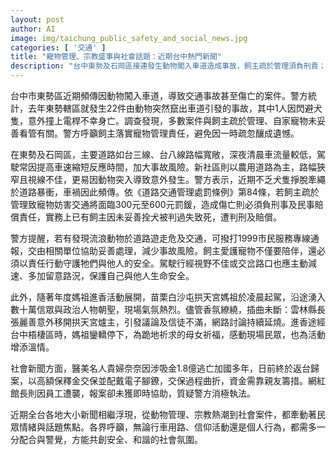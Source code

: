 ```yaml
---
layout: post
author: AI
image: img/taichung_public_safety_and_social_news.jpg
categories: [ '交通' ]
title: "寵物管理、宗教盛事與社會話題：近期台中熱門新聞"
description: "台中東勢及石岡區接連發生動物闖入車道造成事故，飼主疏於管理須負刑責；年度白沙屯媽祖進香氣氛熱烈，卻有信徒爭議與溫馨祈福插曲；另有醫美名人返台歸案、網紅報案警察消極等社會案件，引發民眾廣泛討論。動物管理、信仰活動與社會安全議題，持續牽動社會情緒與討論焦點。"
---
```

台中市東勢區近期頻傳因動物闖入車道，導致交通事故甚至傷亡的案件。警方統計，去年東勢轄區就發生22件由動物突然竄出車道引發的事故，其中1人因閃避犬隻，意外撞上電桿不幸身亡。調查發現，多數案件與飼主疏於管理、自家寵物未妥善看管有關。警方呼籲飼主落實寵物管理責任，避免因一時疏忽釀成遺憾。

在東勢及石岡區，主要道路如台三線、台八線路幅寬敞，深夜清晨車流量較低，駕駛常因提高車速縮短反應時間，加大事故風險。新社區則以農用道路為主，路幅狹窄且視線不佳，更易因動物突入導致意外發生。警方表示，近期不乏犬隻掙脫牽繩於道路暴衝，車禍因此頻傳。依《道路交通管理處罰條例》第84條，若飼主疏於管理致寵物妨害交通將面臨300元至600元罰鍰，造成傷亡則必須負刑事及民事賠償責任，實務上已有飼主因未妥善拴犬被判過失致死，遭判刑及賠償。

警方提醒，若有發現流浪動物於道路遊走危及交通，可撥打1999市民服務專線通報，交由相關單位協助妥善處理，減少事故風險。飼主愛護寵物不僅要陪伴，還必須以責任行動守護牠們與他人的安全。駕駛行經視野不佳或交岔路口也應主動減速、多加留意路況，保護自己與他人生命安全。

此外，隨著年度媽祖進香活動展開，苗栗白沙屯拱天宮媽祖於凌晨起駕，沿途湧入數十萬信眾與政治人物朝聖，現場氣氛熱烈。儘管香氛繚繞，插曲未斷：雲林縣長張麗善意外移開拱天宮爐主，引發議論及信徒不滿，網路討論持續延燒。進香途經台中梧棲區時，媽祖鑾轎停下，為跪地祈求的母女祈福，感動現場民眾，也為活動增添溫情。

社會新聞方面，醫美名人貴婦奈奈因涉吸金1.8億逃亡加國多年，日前終於返台歸案，以高額保釋金交保並配戴電子腳鐐，交保過程曲折，資金需靠親友籌措。網紅館長則因員工遭襲，報案卻未獲即時協助，質疑警方消極執法。

近期全台各地大小新聞相繼浮現，從動物管理、宗教熱潮到社會案件，都牽動著民眾情緒與話題焦點。各界呼籲，無論行車用路、信仰活動還是個人行為，都需多一分配合與警覺，方能共創安全、和諧的社會氛圍。